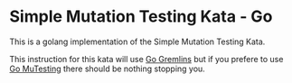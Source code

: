 # Simple Mutation Testing Kata - Go

This is a golang implementation of the Simple Mutation Testing Kata.

This instruction for this kata will use [Go Gremlins](https://gremlins.dev/) but if you prefere to use 
[Go MuTesting](https://github.com/avito-tech/go-mutesting) there should be nothing stopping you.

